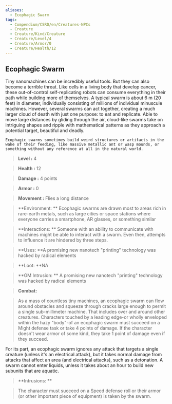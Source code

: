 ```yaml
---
aliases:
  - Ecophagic Swarm
tags:
  - Compendium/CSRD/en/Creatures-NPCs
  - Creature
  - Creature/Kind/Creature
  - Creature/Level/4
  - Creature/Armor/0
  - Creature/Health/12
---
```

  
    
## Ecophagic Swarm    
Tiny nanomachines can be incredibly useful tools. But they can also become a terrible threat. Like cells in a living body that develop cancer, these out-of-control self-replicating robots can consume everything in their path while building more of themselves. A typical swarm is about 6 m (20 feet) in diameter, individually consisting of millions of individual minuscule machines. However, several swarms can act together, creating a much larger cloud of death with just one purpose: to eat and replicate. Able to move large distances by gliding through the air, cloud-like swarms take on intriguing shapes and ripple with mathematical patterns as they approach a potential target, beautiful and deadly.   
	Ecophagic swarms sometimes build weird structures or artifacts in the wake of their feeding, like massive metallic ant or wasp mounds, or something without any reference at all in the natural world.    
  
    
> **Level :** 4    
> **Health :** 12    
> **Damage :** 4 points    
> **Armor :** 0    
> **Movement :** Flies a long distance    
> **Environment: ** Ecophagic swarms are drawn most to areas rich in rare-earth metals, such as large cities or space stations where everyone carries a smartphone, AR glasses, or something similar    
> **Interactions: ** Someone with an ability to communicate with machines might be able to interact with a swarm. Even then, attempts to influence it are hindered by three steps.    
> **Uses: **A promising new nanotech "printing" technology was hacked by radical elements    
> **Loot: **NA    
> **GM Intrusion: ** A promising new nanotech "printing" technology was hacked by radical elements    
  
> **Combat:**   
> As a mass of countless tiny machines, an ecophagic swarm can flow around obstacles and squeeze through cracks large enough to permit a single sub-millimeter machine. That includes over and around other creatures. Characters touched by a leading edge-or wholly enveloped within the hazy "body"-of an ecophagic swarm must succeed on a Might defense task or take 4 points of damage. If the character doesn't wear armor of some kind, they take 1 point of damage even if they succeed.   
For its part, an ecophagic swarm ignores any attack that targets a single creature (unless it's an electrical attack), but it takes normal damage from attacks that affect an area (and electrical attacks), such as a detonation. A swarm cannot enter liquids, unless it takes about an hour to build new subunits that are aquatic.    
    
  
> **Intrusions: **   
> The character must succeed on a Speed defense roll or their armor (or other important piece of equipment) is taken by the swarm.    
